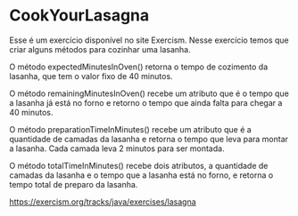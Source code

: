 # CookYourLasagna

Esse é um exercício disponível no site Exercism. Nesse exercício temos que criar alguns métodos para cozinhar uma lasanha.

O método expectedMinutesInOven() retorna o tempo de cozimento da lasanha, que tem o valor fixo de 40 minutos.

O método remainingMinutesInOven() recebe um atributo que é o tempo que a lasanha já está no forno e retorno o tempo que ainda falta para chegar a 40 minutos.

O método preparationTimeInMinutes() recebe um atributo que é a quantidade de camadas da lasanha e retorna o tempo que leva para montar a lasanha. Cada camada leva 2 minutos para ser montada.

O método totalTimeInMinutes() recebe dois atributos, a quantidade de camadas da lasanha e o tempo que a lasanha está no forno, e retorna o tempo total de preparo da lasanha.

https://exercism.org/tracks/java/exercises/lasagna
